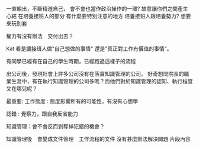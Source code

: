 一直輸出，不斷精進自己，
會不會也當作政治操作的一環? 
故意讓你們之間產生心結
在培養接班人的部分 有什麼要特別注意的地方
培養接班人跟培養勢力? 想要來玩別套

權力有沒有辦法　交付出去？

Kat 看是讓接班人做"自己想做的事情"
還是"真正對工作有價值的事情"。



有同學已經有在自己的學生時期，已經跑過這樣子的流程

出公司後，發現社會上許多公司沒有在落實知識管理的公司。
好奇想問院長的職業生涯中，有在執行知識管理的公司多嗎？而他們對於知識管理的認知、執行程度又在哪兒呢？

最重要:
工作態度 : 態度影響所有的可能性，有沒有心想學

認錯 : 覺察力，跟自我反省能力

知識管理：會不會反而剝奪掉犯錯的機會？

知識管理後　會變成文件管理　工作流程的文件
沒有甚麼辦法解決問題
片段內容


